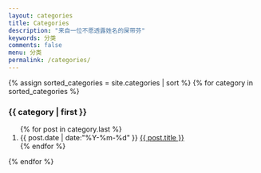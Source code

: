 ```yaml
---
layout: categories
title: Categories
description: "来自一位不愿透露姓名的屎带芬"
keywords: 分类
comments: false
menu: 分类
permalink: /categories/
---
```


<section class="container posts-content">
{% assign sorted_categories = site.categories | sort %}
{% for category in sorted_categories %}
<h3>{{ category | first }}</h3>
<ol class="posts-list" id="{{ category[0] }}">
{% for post in category.last %}
<li class="posts-list-item">
<span class="posts-list-meta">{{ post.date | date:"%Y-%m-%d" }}</span>
<a class="posts-list-name" href="{{ post.url }}">{{ post.title }}</a>
</li>
{% endfor %}
</ol>
{% endfor %}
</section>
<!-- /section.content -->
